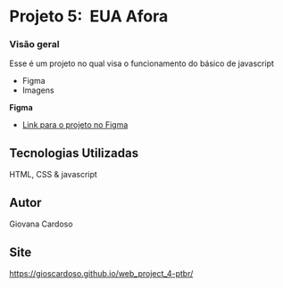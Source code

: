 # Projeto 5:  EUA Afora

### Visão geral

Esse é um projeto no qual visa o funcionamento do básico de javascript

* Figma
* Imagens

**Figma**

* [Link para o projeto no Figma](https://www.figma.com/file/XfB6BSINvliub43JgKza1e/WEB.-Sprint-4.-Around-The-U.S.-desktop-%2B-mobile-pt)


## Tecnologias Utilizadas

HTML, CSS & javascript

## Autor

Giovana Cardoso

## Site

https://gioscardoso.github.io/web_project_4-ptbr/


